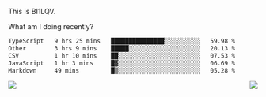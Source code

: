 This is BI1LQV.

What am I doing recently?

<!--START_SECTION:waka-->

```txt
TypeScript   9 hrs 25 mins   ███████████████░░░░░░░░░░   59.98 %
Other        3 hrs 9 mins    █████░░░░░░░░░░░░░░░░░░░░   20.13 %
CSV          1 hr 10 mins    ██░░░░░░░░░░░░░░░░░░░░░░░   07.53 %
JavaScript   1 hr 3 mins     █▓░░░░░░░░░░░░░░░░░░░░░░░   06.69 %
Markdown     49 mins         █▒░░░░░░░░░░░░░░░░░░░░░░░   05.28 %
```

<!--END_SECTION:waka-->
<img align="right" src="https://github-readme-stats.vercel.app/api?username=bi1lqv&show_icons=true&count_private=true">

<img src="https://metrics.lecoq.io/bi1lqv?template=classic&base.activity=0&base.community=0&base.repositories=0&base.metadata=0&isocalendar=1&base=header%2C%20activity%2C%20community%2C%20repositories%2C%20metadata&base.indepth=false&base.hireable=false&isocalendar=false&isocalendar.duration=full-year&config.timezone=Asia%2FShanghai">
